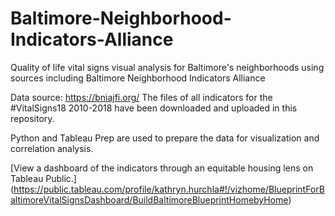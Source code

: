# Baltimore-Neighborhood-Indicators-Alliance
Quality of life vital signs visual analysis for Baltimore's neighborhoods using sources including Baltimore Neighborhood Indicators Alliance

Data source: https://bniajfi.org/
The files of all indicators for the #VitalSigns18 2010-2018 have been downloaded and uploaded in this repository.

Python and Tableau Prep are used to prepare the data for visualization and correlation analysis.

[View a dashboard of the indicators through an equitable housing lens on Tableau Public.] (https://public.tableau.com/profile/kathryn.hurchla#!/vizhome/BlueprintForBaltimoreVitalSignsDashboard/BuildBaltimoreBlueprintHomebyHome)
